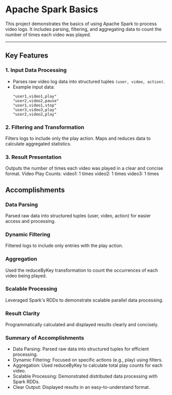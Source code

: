 # Apache Spark Basics

This project demonstrates the basics of using Apache Spark to process video logs. It includes parsing, filtering, and aggregating data to count the number of times each video was played.

---

## Key Features

### **1. Input Data Processing**
- Parses raw video log data into structured tuples `(user, video, action)`.
- Example input data:
  ```plaintext
  "user1,video1,play"
  "user2,video2,pause"
  "user1,video1,stop"
  "user3,video3,play"
  "user2,video2,play"

### 2. Filtering and Transformation
Filters logs to include only the play action.
Maps and reduces data to calculate aggregated statistics.

### 3. Result Presentation
Outputs the number of times each video was played in a clear and concise format.
Video Play Counts:
video1: 1 times
video2: 1 times
video3: 1 times

## Accomplishments
### Data Parsing
Parsed raw data into structured tuples (user, video, action) for easier access and processing.

### Dynamic Filtering
Filtered logs to include only entries with the play action.

### Aggregation
Used the reduceByKey transformation to count the occurrences of each video being played.

### Scalable Processing
Leveraged Spark's RDDs to demonstrate scalable parallel data processing.

### Result Clarity
Programmatically calculated and displayed results clearly and concisely.

### Summary of Accomplishments
- Data Parsing: Parsed raw data into structured tuples for efficient processing.
- Dynamic Filtering: Focused on specific actions (e.g., play) using filters.
- Aggregation: Used reduceByKey to calculate total play counts for each video.
- Scalable Processing: Demonstrated distributed data processing with Spark RDDs.
- Clear Output: Displayed results in an easy-to-understand format.
